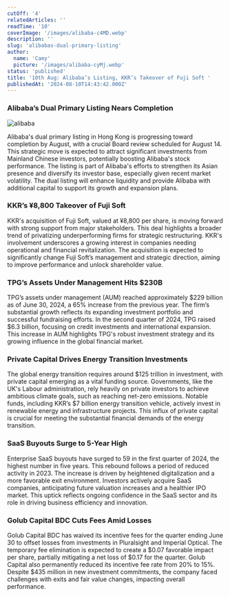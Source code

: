 ```yaml
---
cutOff: '4'
relatedArticles: ''
readTime: '10'
coverImage: '/images/alibaba-c4MD.webp'
description: ''
slug: 'alibabas-dual-primary-listing'
author:
  name: 'Camy'
  picture: '/images/alibaba-cyMj.webp'
status: 'published'
title: '10th Aug: Alibaba’s Listing, KKR’s Takeover of Fuji Soft '
publishedAt: '2024-08-10T14:43:42.000Z'
---
```


### Alibaba’s Dual Primary Listing Nears Completion

![alibaba](/images/european-leveraged-loans--bounce-A1Mj.webp)

Alibaba's dual primary listing in Hong Kong is progressing toward completion by August, with a crucial Board review scheduled for August 14. This strategic move is expected to attract significant investments from Mainland Chinese investors, potentially boosting Alibaba's stock performance. The listing is part of Alibaba's efforts to strengthen its Asian presence and diversify its investor base, especially given recent market volatility. The dual listing will enhance liquidity and provide Alibaba with additional capital to support its growth and expansion plans.

### KKR’s ¥8,800 Takeover of Fuji Soft

KKR's acquisition of Fuji Soft, valued at ¥8,800 per share, is moving forward with strong support from major stakeholders. This deal highlights a broader trend of privatizing underperforming firms for strategic restructuring. KKR's involvement underscores a growing interest in companies needing operational and financial revitalization. The acquisition is expected to significantly change Fuji Soft’s management and strategic direction, aiming to improve performance and unlock shareholder value.

### TPG’s Assets Under Management Hits $230B

TPG’s assets under management (AUM) reached approximately $229 billion as of June 30, 2024, a 65% increase from the previous year. The firm’s substantial growth reflects its expanding investment portfolio and successful fundraising efforts. In the second quarter of 2024, TPG raised $6.3 billion, focusing on credit investments and international expansion. This increase in AUM highlights TPG's robust investment strategy and its growing influence in the global financial market.

### Private Capital Drives Energy Transition Investments

The global energy transition requires around $125 trillion in investment, with private capital emerging as a vital funding source. Governments, like the UK's Labour administration, rely heavily on private investors to achieve ambitious climate goals, such as reaching net-zero emissions. Notable funds, including KKR’s $7 billion energy transition vehicle, actively invest in renewable energy and infrastructure projects. This influx of private capital is crucial for meeting the substantial financial demands of the energy transition.

### SaaS Buyouts Surge to 5-Year High

Enterprise SaaS buyouts have surged to 59 in the first quarter of 2024, the highest number in five years. This rebound follows a period of reduced activity in 2023. The increase is driven by heightened digitalization and a more favorable exit environment. Investors actively acquire SaaS companies, anticipating future valuation increases and a healthier IPO market. This uptick reflects ongoing confidence in the SaaS sector and its role in driving business efficiency and innovation.

### Golub Capital BDC Cuts Fees Amid Losses

Golub Capital BDC has waived its incentive fees for the quarter ending June 30 to offset losses from investments in Pluralsight and Imperial Optical. The temporary fee elimination is expected to create a $0.07 favorable impact per share, partially mitigating a net loss of $0.17 for the quarter. Golub Capital also permanently reduced its incentive fee rate from 20% to 15%. Despite $435 million in new investment commitments, the company faced challenges with exits and fair value changes, impacting overall performance.
